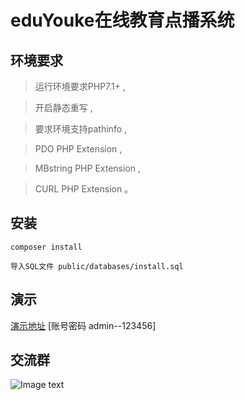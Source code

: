 eduYouke在线教育点播系统
===============


## 环境要求

> 运行环境要求PHP7.1+ ,

> 开启静态重写 ,

> 要求环境支持pathinfo ,

> PDO PHP Extension  ,

> MBstring PHP Extension ,

> CURL PHP Extension 。

## 安装

~~~
composer install

导入SQL文件 public/databases/install.sql
~~~

## 演示



[演示地址](http://edu.lixuqi.com/admin)
[账号密码 admin--123456]


## 交流群

![Image text](https://edu.lixuqi.com/storage/topic/20200504/c1ae08e4ccd75cdbd5eb5ac8f2a1eb37.jpg)


